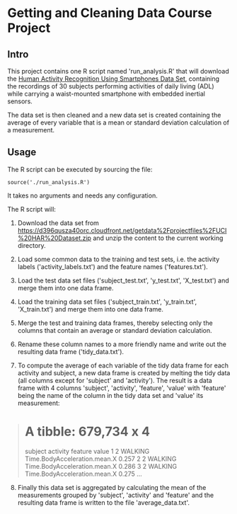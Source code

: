 # Getting and Cleaning Data Course Project

## Intro

This project contains one R script named 'run_analysis.R' that will download the 
[Human Activity Recognition Using Smartphones Data Set](http://archive.ics.uci.edu/ml/datasets/Human+Activity+Recognition+Using+Smartphones), 
containing the recordings of 30 subjects performing activities of daily living (ADL) 
while carrying a waist-mounted smartphone with embedded inertial sensors.

The data set is then cleaned and a new data set is created containing the average of 
every variable that is a mean or standard deviation calculation of a measurement. 

## Usage

The R script can be executed by sourcing the file:

```{r eval=FALSE}
source('./run_analysis.R')
```

It takes no arguments and needs any configuration.

The R script will:

1. Download the data set from https://d396qusza40orc.cloudfront.net/getdata%2Fprojectfiles%2FUCI%20HAR%20Dataset.zip 
and unzip the content to the current working directory.

2. Load some common data to the training and test sets, i.e. the activity labels ('activity_labels.txt') 
and the feature names ('features.txt').

3. Load the test data set files ('subject_test.txt', 'y_test.txt', 'X_test.txt')
and merge them into one data frame.

4. Load the training data set files ('subject_train.txt', 'y_train.txt', 'X_train.txt')
and merge them into one data frame.

5. Merge the test and training data frames, thereby selecting only the columns that
contain an average or standard deviation calculation.

6. Rename these column names to a more friendly name and write out the resulting data frame ('tidy_data.txt').

7. To compute the average of each variable of the tidy data frame for each activity and subject, 
a new data frame is created by melting the tidy data (all columns except for 'subject' and 'activity').
The result is a data frame with 4 columns 'subject', 'activity', 'feature', 'value' with 'feature' being
the name of the column in the tidy data set and 'value' its measurement:

> # A tibble: 679,734 x 4
>   subject activity feature                      value
>     <int> <chr>    <fct>                        <dbl>
> 1       2 WALKING  Time.BodyAcceleration.mean.X 0.257
> 2       2 WALKING  Time.BodyAcceleration.mean.X 0.286
> 3       2 WALKING  Time.BodyAcceleration.mean.X 0.275
> ...

8. Finally this data set is aggregated by calculating the mean of the measurements 
grouped by 'subject', 'activity' and 'feature' and the resulting data frame is 
written to the file 'average_data.txt'.